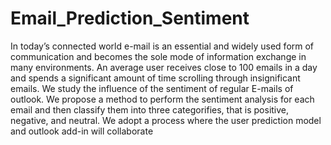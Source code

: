 # Email_Prediction_Sentiment
In today’s connected world e-mail is an essential and widely used form of communication and becomes the sole mode of information exchange in many environments. An average user receives close to 100 emails in a day and spends a significant amount of time scrolling through insignificant emails. We study the influence of the sentiment of regular E-mails of outlook. We propose a method to perform the sentiment analysis for each email and then classify them into three categorifies, that is positive, negative, and neutral. We adopt a process where the user prediction model and outlook add-in will collaborate
